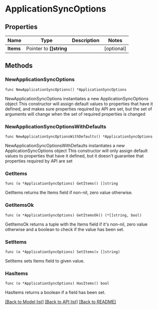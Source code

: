 # ApplicationSyncOptions

## Properties

Name | Type | Description | Notes
------------ | ------------- | ------------- | -------------
**Items** | Pointer to **[]string** |  | [optional] 

## Methods

### NewApplicationSyncOptions

`func NewApplicationSyncOptions() *ApplicationSyncOptions`

NewApplicationSyncOptions instantiates a new ApplicationSyncOptions object
This constructor will assign default values to properties that have it defined,
and makes sure properties required by API are set, but the set of arguments
will change when the set of required properties is changed

### NewApplicationSyncOptionsWithDefaults

`func NewApplicationSyncOptionsWithDefaults() *ApplicationSyncOptions`

NewApplicationSyncOptionsWithDefaults instantiates a new ApplicationSyncOptions object
This constructor will only assign default values to properties that have it defined,
but it doesn't guarantee that properties required by API are set

### GetItems

`func (o *ApplicationSyncOptions) GetItems() []string`

GetItems returns the Items field if non-nil, zero value otherwise.

### GetItemsOk

`func (o *ApplicationSyncOptions) GetItemsOk() (*[]string, bool)`

GetItemsOk returns a tuple with the Items field if it's non-nil, zero value otherwise
and a boolean to check if the value has been set.

### SetItems

`func (o *ApplicationSyncOptions) SetItems(v []string)`

SetItems sets Items field to given value.

### HasItems

`func (o *ApplicationSyncOptions) HasItems() bool`

HasItems returns a boolean if a field has been set.


[[Back to Model list]](../README.md#documentation-for-models) [[Back to API list]](../README.md#documentation-for-api-endpoints) [[Back to README]](../README.md)


